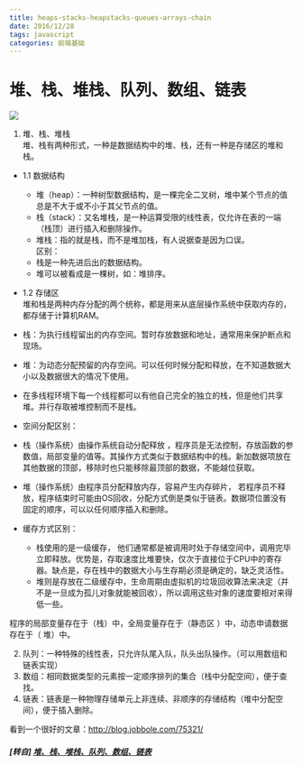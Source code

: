 ```yaml
---
title: heaps-stacks-heapstacks-queues-arrays-chain
date: 2016/12/28
tags: javascript
categories: 前端基础
---
```


# 堆、栈、堆栈、队列、数组、链表 #

![](http://plq1zlo1f.bkt.clouddn.com/docs-note/blog/heaps_stacks1.png)

1. 堆、栈、堆栈  
    堆、栈有两种形式，一种是数据结构中的堆、栈，还有一种是存储区的堆和栈。  
<!-- more -->
* 1.1 数据结构  
    * 堆（heap）：一种树型数据结构，是一棵完全二叉树，堆中某个节点的值总是不大于或不小于其父节点的值。  
    * 栈（stack）：又名堆栈，是一种运算受限的线性表，仅允许在表的一端（栈顶）进行插入和删除操作。  
    * 堆栈：指的就是栈，而不是堆加栈，有人说据查是因为口误。  
    区别：  
    * 栈是一种先进后出的数据结构。  
    * 堆可以被看成是一棵树，如：堆排序。  

* 1.2 存储区  
堆和栈是两种内存分配的两个统称，都是用来从底层操作系统中获取内存的，都存储于计算机RAM。  
* 栈：为执行线程留出的内存空间。暂时存放数据和地址，通常用来保护断点和现场。  
* 堆：为动态分配预留的内存空间。可以任何时候分配和释放，在不知道数据大小以及数据很大的情况下使用。  
* 在多线程环境下每一个线程都可以有他自己完全的独立的栈，但是他们共享堆。并行存取被堆控制而不是栈。  
* 空间分配区别：  
* 栈（操作系统）由操作系统自动分配释放 ，程序员是无法控制，存放函数的参数值，局部变量的值等。其操作方式类似于数据结构中的栈。新加数据项放在其他数据的顶部，移除时也只能移除最顶部的数据，不能越位获取。  
* 堆（操作系统）由程序员分配释放内存，容易产生内存碎片， 若程序员不释放，程序结束时可能由OS回收，分配方式倒是类似于链表。数据项位置没有固定的顺序，可以以任何顺序插入和删除。  
* 缓存方式区别：  
    * 栈使用的是一级缓存， 他们通常都是被调用时处于存储空间中，调用完毕立即释放。优势是，存取速度比堆要快，仅次于直接位于CPU中的寄存器。缺点是，存在栈中的数据大小与生存期必须是确定的，缺乏灵活性。  
    * 堆则是存放在二级缓存中，生命周期由虚拟机的垃圾回收算法来决定（并不是一旦成为孤儿对象就能被回收），所以调用这些对象的速度要相对来得低一些。  

程序的局部变量存在于（栈）中，全局变量存在于（静态区 ）中，动态申请数据存在于（ 堆）中。  

2. 队列：一种特殊的线性表，只允许队尾入队，队头出队操作。（可以用数组和链表实现）  
3. 数组：相同数据类型的元素按一定顺序排列的集合（栈中分配空间），便于查找。  
4. 链表：链表是一种物理存储单元上非连续、非顺序的存储结构（堆中分配空间），便于插入删除。  

看到一个很好的文章：http://blog.jobbole.com/75321/  

##### [转自] [堆、栈、堆栈、队列、数组、链表](https://mp.weixin.qq.com/s?__biz=MzI3NTQ5NTE5Mw==&mid=2247483770&idx=1&sn=0b3ccb02a5308ec249316288827ed8d2&chksm=eb02a10cdc75281a0afcb9034e9590139bea53ab5d239630962dce4f6ee7550cdd5d70bd6884&mpshare=1&scene=1&srcid=062835G4X5zAVAgRQqyoVTC7&key=cf0dc319bc22985efd46f88c5c9d448b33412bcac022f8c0e70ff9883e454aeb7b038896b08b56a91dc6dc6ff889eac0b978db8ffc36042c202b25103a6537ada07da22481303ed6376ecbbe6abee02d&ascene=0&uin=NzgyNzAwMTAx&devicetype=iMac+MacBookPro12%2C1+OSX+OSX+10.12.4+build&version=12020610&nettype=WIFI&lang=zh_CN&fontScale=100&pass_ticket=3r5tdwajo%2Bn%2FJyql48TdVB%2FIyWmFLBAbbtRIhDbY8dpbaiMNp6ziZZAl21WufchK)